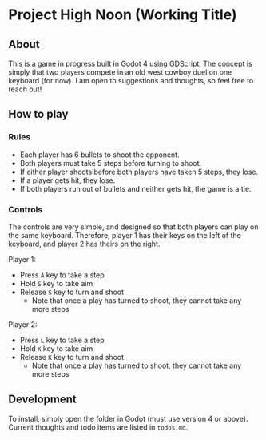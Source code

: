 # Project High Noon (Working Title)

## About

This is a game in progress built in Godot 4 using GDScript. The concept is simply that two players compete in an old west cowboy duel on one keyboard (for now). I am open to suggestions and thoughts, so feel free to reach out!

## How to play

### Rules

-  Each player has 6 bullets to shoot the opponent.
-  Both players must take 5 steps before turning to shoot.
-  If either player shoots before both players have taken 5 steps, they lose.
-  If a player gets hit, they lose.
-  If both players run out of bullets and neither gets hit, the game is a tie.

### Controls

The controls are very simple, and designed so that both players can play on the same keyboard. Therefore, player 1 has their keys on the left of the keyboard, and player 2 has theirs on the right.

Player 1:

-  Press `A` key to take a step
-  Hold `S` key to take aim
-  Release `S` key to turn and shoot
   -  Note that once a play has turned to shoot, they cannot take any more steps

Player 2:

-  Press `L` key to take a step
-  Hold `K` key to take aim
-  Release `K` key to turn and shoot
   -  Note that once a play has turned to shoot, they cannot take any more steps

## Development

To install, simply open the folder in Godot (must use version 4 or above). Current thoughts and todo items are listed in `todos.md`.
